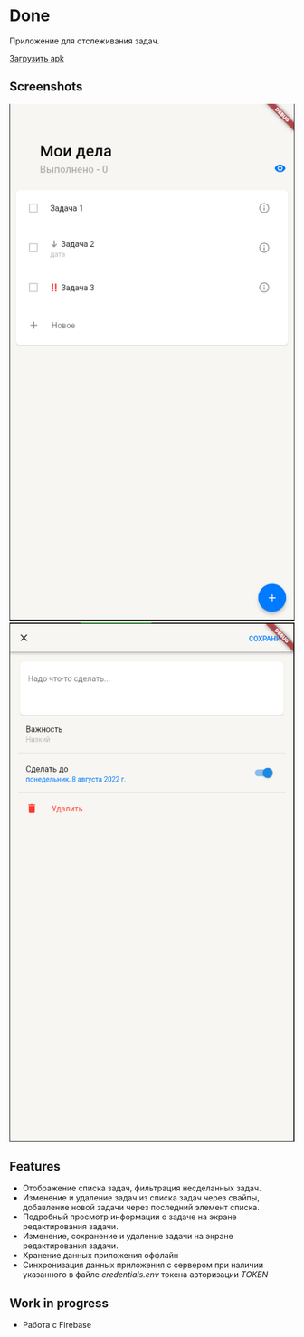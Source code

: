 # Done
Приложение для отслеживания задач.

[Загрузить apk](https://github.com/Zloooy/todo_app/releases/download/0.0.1-alpha/app-release.apk)

## Screenshots

![task_list](./screenshots/task_list.png)
![task_edit](./screenshots/task_edit.png)

## Features

* Отображение списка задач, фильтрация несделанных задач.
* Изменение и удаление задач из списка задач через свайпы, добавление новой задачи через последний элемент списка.
* Подробный просмотр информации о задаче на экране редактирования задачи.
* Изменение, сохранение и удаление задачи на экране редактирования задачи.
* Хранение данных приложения оффлайн
* Синхронизация данных приложения с сервером при наличии указанного в файле *credentials.env* токена авторизации *TOKEN*

## Work in progress
* Работа с Firebase